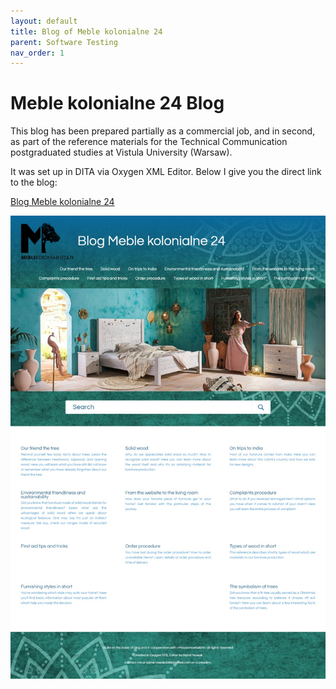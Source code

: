 ```yaml
---
layout: default
title: Blog of Meble kolonialne 24
parent: Software Testing
nav_order: 1
---
```

Meble kolonialne 24 Blog
==================

This blog has been prepared partially as a commercial job, and in second, as part of the reference materials for the Technical Communication postgraduated studies at Vistula University (Warsaw).

It was set up in DITA via Oxygen XML Editor. Below I give you the direct link to the blog:

[Blog Meble kolonialne 24 ](https://camil0086.github.io/DITA_MK24_0086/)


![Blog Meble kolonialne24 screenshot](../images/blog.jpeg "Blog Meble kolonialne 24 Home page")